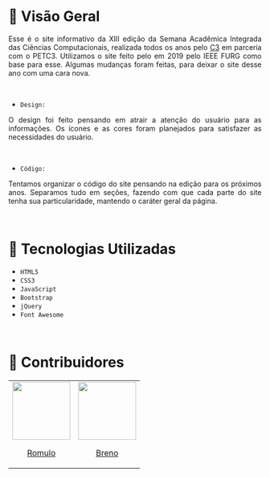 # :mag_right: Visão Geral
<p align="justify ">
Esse é o site informativo da XIII edição da Semana Acadêmica Integrada das Ciências Computacionais, realizada todos os anos pelo <a href="http://www.c3.furg.br/" target="_blank">C3</a> em parceria com o PETC3.
Utilizamos o site feito pelo em 2019 pelo IEEE FURG como base para esse. Algumas mudanças foram feitas, para deixar o site desse ano com uma cara nova.
</p>
<br>

- ```Design:```<br>

<p align="justify">O design foi feito pensando em atrair a atenção do usuário para as informações. Os ícones e as cores foram planejados para satisfazer as necessidades do usuário.</p>
<br>

- ```Código:```<br> 

<p align="justify">Tentamos organizar o código do site pensando na edição para os próximos anos. Separamos tudo em seções, fazendo com que cada parte do site tenha sua particularidade, mantendo o caráter geral da página.</p>

<br>

# 	:seedling: Tecnologias Utilizadas

- `HTML5`
- `CSS3`
- `JavaScript`
- `Bootstrap`
- `jQuery`
- `Font Awesome`
  
<br>

# :busts_in_silhouette: Contribuidores

<table>
  <tr>
    <td>
      <div>
        <a href="https://github.com/romulodm">
          <img src="https://avatars.githubusercontent.com/u/106553102?v=4" width="115">
          <br>
          <p align="center">Romulo</p>
        </a>
      </div>
    </td>
    <td>
      <div>
        <a href="https://github.com/BrenoGSoares">
          <img src="https://avatars.githubusercontent.com/u/99766935?v=4" width="115">
          <br>
          <p align="center">Breno</p>
        </a>
      </div>
    </td>
  </tr>
</table>

</div>
